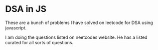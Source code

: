 # DSA in JS

These are a bunch of problems I have solved on leetcode for DSA using javascript.

I am doing the questions listed on neetcodes website. He has a listed curated for all sorts of questions.
